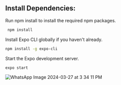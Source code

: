 
## Install Dependencies:

Run npm install to install the required npm packages.

```bash
 npm install

```

Install Expo CLI globally if you haven't already.

```bash
npm install -g expo-cli
```

Start the Expo development server.

```bash
expo start
```

![WhatsApp Image 2024-03-27 at 3 34 11 PM](https://github.com/muhcoderr/PasswordGenerator/assets/82698555/15fe7629-2edb-4b37-bab8-415a4eb0bce5)

